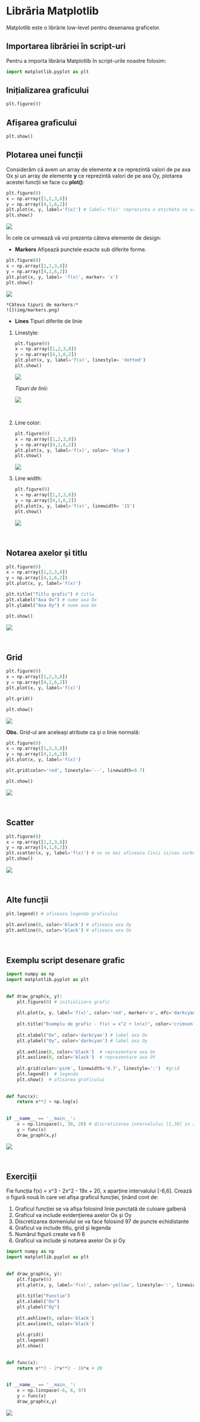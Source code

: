 # Librăria Matplotlib
Matplotlib este o librărie low-level pentru desenarea graficelor.
<br/>

## Importarea librăriei în script-uri
Pentru a importa librăria Matplotlib în script-urile noastre folosim:
```python
import matplotlib.pyplot as plt
```

## Inițializarea graficului
```python
plt.figure(0)
```

## Afișarea graficului
```python
plt.show()
```

## Plotarea unei funcții
Considerăm că avem un array de elemente **x** ce reprezintă valori de pe axa Ox și un array de elemente **y** ce reprezintă valori de pe axa Oy, plotarea acestei funcții se face cu **plot()**:
```python
plt.figure(0)
x = np.array([1,2,3,8])
y = np.array([4,1,6,2])
plt.plot(x, y, label='f(x)') # label='f(x)' reprezinta o eticheta ce va aparea pe grafic (nu este obligatorie, dar da bine)
plt.show()
```
![](img/Figure_0.png)

În cele ce urmează vă voi prezenta câteva elemente de design:
* **Markers**
Afișează punctele exacte sub diferite forme.
```python
plt.figure(0)
x = np.array([1,2,3,8])
y = np.array([4,1,6,2])
plt.plot(x, y, label= 'f(x)', marker= 'x')
plt.show()
```
![](img/Figure_1.png)

	*Câteva tipuri de markers:*
	![](img/markers.png)
	
* **Lines**
Tipuri diferite de linie
1. Linestyle:
	```python
	plt.figure(0)
	x = np.array([1,2,3,8])
	y = np.array([4,1,6,2])
	plt.plot(x, y, label='f(x)', linestyle= 'dotted')
	plt.show()
	```
	![](img/Figure_2.png)
	
	*Tipuri de linii:*
	
	![](img/linestyle.png)
	
<br/>

2. Line color:
	```python
	plt.figure(0)
	x = np.array([1,2,3,8])
	y = np.array([4,1,6,2])
	plt.plot(x, y, label='f(x)', color= 'blue')
	plt.show()
	```
	![](img/Figure_3.png)
	
3. Line width:
	```python
	plt.figure(0)
	x = np.array([1,2,3,8])
	y = np.array([4,1,6,2])
	plt.plot(x, y, label='f(x)', linewidth= '15')
	plt.show()
	```
	![](img/Figure_4.png)
	
<br/>

## Notarea axelor și titlu
```python
plt.figure(0)
x = np.array([1,2,3,8])
y = np.array([4,1,6,2])
plt.plot(x, y, label='f(x)')

plt.title("Titlu grafic") # titlu
plt.xlabel("Axa Ox") # nume axa Ox
plt.ylabel("Axa Oy") # nume axa Ox

plt.show()
```

![](img/Figure_5.png)

<br/>

## Grid
```python
plt.figure(0)
x = np.array([1,2,3,8])
y = np.array([4,1,6,2])
plt.plot(x, y, label='f(x)')

plt.grid()

plt.show()
```
![](img/Figure_6.png)

**Obs.** Grid-ul are aceleași atribute ca și o linie normală:
```python
plt.figure(0)
x = np.array([1,2,3,8])
y = np.array([4,1,6,2])
plt.plot(x, y, label='f(x)')

plt.grid(color='red', linestyle='--', linewidth=0.7)

plt.show()
```
![](img/Figure_7.png)

<br/>

## Scatter
```python
plt.figure(0)
x = np.array([1,2,3,8])
y = np.array([4,1,6,2])
plt.scatter(x, y, label='f(x)') # nu se mai afiseaza linii si/sau curbe, doar puncte
plt.show()
```
![](img/Figure_8.png)

<br/>

## Alte funcții
```python
plt.legend() # afiseaza legenda graficului

plt.axvline(0, color='black') # afiseaza axa Oy
plt.axhline(0, color='black') # afiseaza axa Ox
```

<br/>

## Exemplu script desenare grafic
```python
import numpy as np  
import matplotlib.pyplot as plt  
  
  
def draw_graph(x, y):  
    plt.figure(0) # initializare grafic
	
    plt.plot(x, y, label='f(x)', color='red', marker='o', mfc='darkcyan', mec='darkcyan', linestyle=':', linewidth='2')  # plotarea graficului
  
    plt.title("Exemplu de grafic - f(x) = x^2 + ln(x)", color='crimson') # titlu
	
    plt.xlabel("Ox", color='darkcyan') # label axa Ox 
    plt.ylabel("Oy", color='darkcyan') # label axa Oy
  
    plt.axhline(0, color='black')  # reprezentare axa Ox
    plt.axvline(0, color='black')  # reprezentare axa OY
  
    plt.grid(color='pink', linewidth='0.7', linestyle=':')  #grid
	plt.legend()  # legenda
    plt.show()  # afisarea graficului
  
  
def func(x):  
    return x**2 + np.log(x)  
  
  
if __name__ == '__main__':  
    x = np.linspace(1, 30, 20) # discretizarea intervalului [1,30] in 20 de puncte 		echidistante  
 	y = func(x)  
    draw_graph(x,y)
```
![](img/Figure_9.png)

<br/>

## Exerciții
Fie funcția f(x) = x^3 - 2x^2 - 19x + 20,  x aparține intervalului [-6,6]. Crează o figură nouă în care vei afișa graficul funcției, ținând cont de:
1. Graficul funcției se va afișa folosind linie punctată de culoare galbenă
2. Graficul va include evidențierea axelor Ox și Oy
3. Discretizarea domeniului se va face folosind 97 de puncte echidistante
4. Graficul va include titlu, grid și legenda
5. Numărul figurii create va fi 6
6. Graficul va include și notarea axelor Ox și Oy

```python
import numpy as np  
import matplotlib.pyplot as plt  
  
  
def draw_graph(x, y):  
    plt.figure(6)  
    plt.plot(x, y, label='f(x)', color='yellow', linestyle=':', linewidth='3')  
  
    plt.title("Functie")  
    plt.xlabel("Ox")  
    plt.ylabel("Oy")  
  
    plt.axhline(0, color='black')  
    plt.axvline(0, color='black')  
  
    plt.grid()  
    plt.legend()  
    plt.show()  
  
  
def func(x):  
    return x**3 - 2*x**2 - 19*x + 20  
  
  
if __name__ == '__main__':  
    x = np.linspace(-6, 6, 97)  
    y = func(x)  
    draw_graph(x,y)
```
![](img/Exer.png)
